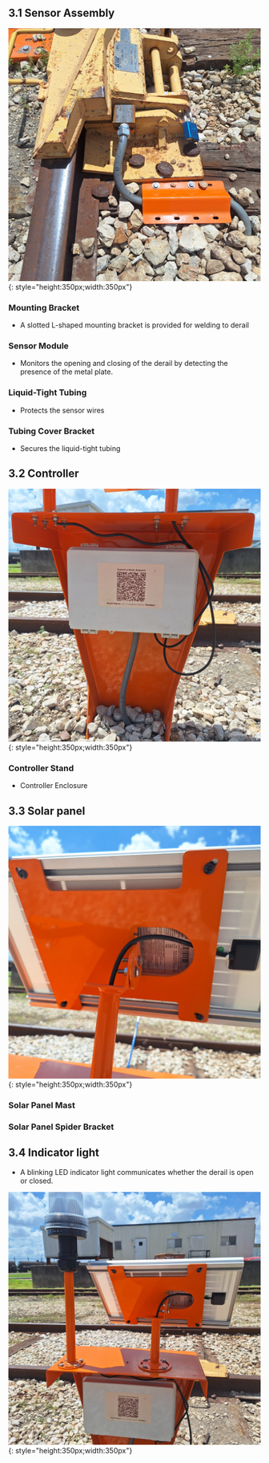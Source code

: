 ## 3.1 Sensor Assembly

![Derail Sensor](assets/derail_sensor.jpg){: style="height:350px;width:350px"}

### Mounting Bracket
* A slotted L-shaped mounting bracket is provided for welding to derail

### Sensor Module
* Monitors the opening and closing of the derail by detecting the presence of the metal plate.

### Liquid-Tight Tubing
* Protects the sensor wires

### Tubing Cover Bracket
* Secures the liquid-tight tubing

## 3.2 Controller

![Controller](assets/derail_housing.jpg){: style="height:350px;width:350px"}

### Controller Stand
* Controller Enclosure

## 3.3 Solar panel

![Derail Solar Panel](assets/solar_adjust.jpg){: style="height:350px;width:350px"}

### Solar Panel Mast

### Solar Panel Spider Bracket

## 3.4 Indicator light
* A blinking LED indicator light communicates whether the derail is open or closed.

![Derail Solar Panel](assets/derail_stand.jpg){: style="height:350px;width:350px"}
